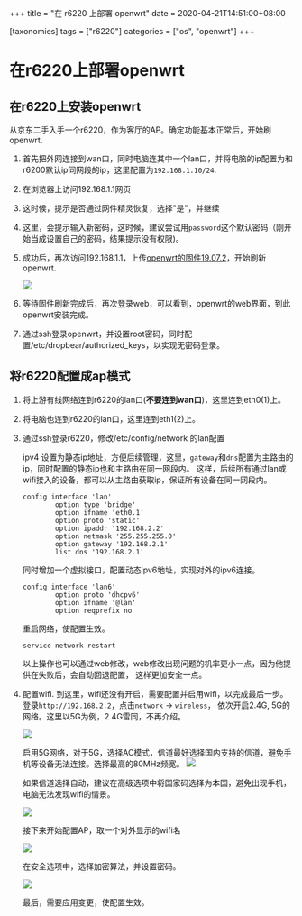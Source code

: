 
+++
title = "在 r6220 上部署 openwrt"
date = 2020-04-21T14:51:00+08:00

[taxonomies]
tags = ["r6220"]
categories = ["os", "openwrt"]
+++

# 在r6220上部署openwrt

## 在r6220上安装openwrt

从京东二手入手一个r6220，作为客厅的AP。确定功能基本正常后，开始刷openwrt.

1. 首先把外网连接到wan口，同时电脑连其中一个lan口，并将电脑的ip配置为和r6200默认ip同网段的ip，这里配置为`192.168.1.10/24`.
2. 在浏览器上访问192.168.1.1网页
3. 这时候，提示是否通过网件精灵恢复，选择"是"，并继续
4. 这里，会提示输入新密码，这时候，建议尝试用`password`这个默认密码（刚开始当成设置自己的密码，结果提示没有权限)。
5. 成功后，再次访问192.168.1.1，上传[openwrt的固件19.07.2](http://downloads.openwrt.org/releases/19.07.2/targets/ramips/mt7621/openwrt-19.07.2-ramips-mt7621-r6220-squashfs-factory.img)，开始刷新openwrt.

    ![](/assets/openwrt-r6220-refresh.png)

6. 等待固件刷新完成后，再次登录web，可以看到，openwrt的web界面，到此openwrt安装完成。
7. 通过ssh登录openwrt，并设置root密码，同时配置/etc/dropbear/authorized_keys，以实现无密码登录。

## 将r6220配置成ap模式

1. 将上游有线网络连到r6220的lan口(**不要连到wan口**)，这里连到eth0(1)上。
2. 将电脑也连到r6220的lan口，这里连到eth1(2)上。
3. 通过ssh登录r6220，修改/etc/config/network 的lan配置

    ipv4 设置为静态ip地址，方便后续管理，这里，`gateway`和`dns`配置为主路由的ip，同时配置的静态ip也和主路由在同一网段内。
    这样，后续所有通过lan或wifi接入的设备，都可以从主路由获取ip，保证所有设备在同一网段内。

    ```
    config interface 'lan'
            option type 'bridge'
            option ifname 'eth0.1'
            option proto 'static'
            option ipaddr '192.168.2.2'
            option netmask '255.255.255.0'
            option gateway '192.168.2.1'
            list dns '192.168.2.1'
    ```

    同时增加一个虚拟接口，配置动态ipv6地址，实现对外的ipv6连接。

    ```
    config interface 'lan6'
            option proto 'dhcpv6'
            option ifname '@lan'
            option reqprefix no
    ```

    重启网络，使配置生效。

    ```
    service network restart
    ```

    以上操作也可以通过web修改，web修改出现问题的机率更小一点，因为他提供在失败后，会自动回退配置，
    这样更加安全一点。

4. 配置wifi. 到这里，wifi还没有开启，需要配置并启用wifi，以完成最后一步。登录`http://192.168.2.2`，点击`network` -> `wireless`，
依次开启2.4G, 5G的网络。这里以5G为例，2.4G雷同，不再介绍。

    ![](/assets/openwrt-r6220-config-wifi.png)

    启用5G网络，对于5G，选择AC模式，信道最好选择国内支持的信道，避免手机等设备无法连接。选择最高的80MHz频宽。
    ![](/assets/openwrt-r6220-channel-width.png)

    如果信道选择自动，建议在高级选项中将国家码选择为本国，避免出现手机，电脑无法发现wifi的情景。

    ![](/assets/openwrt-r6220-region.png)

    接下来开始配置AP，取一个对外显示的wifi名

    ![](/assets/openwrt-r6220-ap.png)

    在安全选项中，选择加密算法，并设置密码。

    ![](/assets/openwrt-r6220-security.png)

    最后，需要应用变更，使配置生效。

